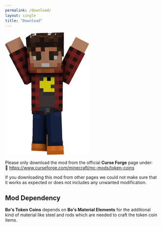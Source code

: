 ```yaml
---
permalink: /download/
layout: single
title: "Download"
---
```


![Hurray](../assets/hurray.png)

Please only download the mod from the official **Curse Forge** page under:<br>
🚀 <https://www.curseforge.com/minecraft/mc-mods/token-coins>

If you downloading this mod from other pages we could not make sure that it works as expected or
does not includes any unwanted modification.

## Mod Dependency

**Bo's Token Coins** depends on **Bo's Material Elements** for the additional kind of material like
steel and rods which are needed to craft the token coin items.
